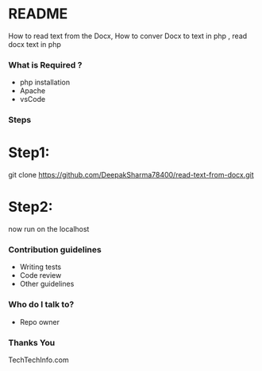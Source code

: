 # README #

How to read text from the Docx, How to conver Docx to text in php , read docx text in php

### What is Required ? ###

* php installation
* Apache
* vsCode

### Steps ###

# Step1:
git clone https://github.com/DeepakSharma78400/read-text-from-docx.git

# Step2:
now run on the localhost 


### Contribution guidelines ###

* Writing tests
* Code review
* Other guidelines

### Who do I talk to? ###

* Repo owner

### Thanks You
TechTechInfo.com